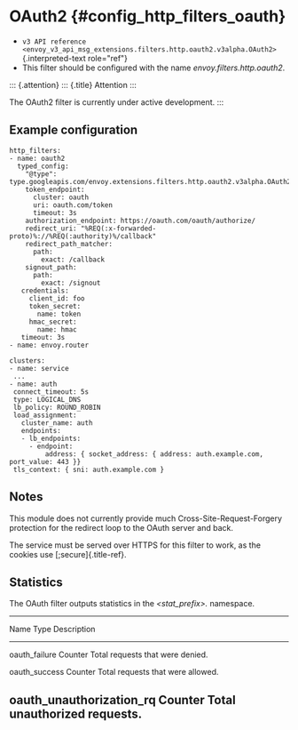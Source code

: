 OAuth2 {#config_http_filters_oauth}
======

-   `v3 API reference <envoy_v3_api_msg_extensions.filters.http.oauth2.v3alpha.OAuth2>`{.interpreted-text
    role="ref"}
-   This filter should be configured with the name
    *envoy.filters.http.oauth2*.

::: {.attention}
::: {.title}
Attention
:::

The OAuth2 filter is currently under active development.
:::

Example configuration
---------------------

``` {.}
http_filters:
- name: oauth2
  typed_config:
    "@type": type.googleapis.com/envoy.extensions.filters.http.oauth2.v3alpha.OAuth2
    token_endpoint:
      cluster: oauth
      uri: oauth.com/token
      timeout: 3s
    authorization_endpoint: https://oauth.com/oauth/authorize/
    redirect_uri: "%REQ(:x-forwarded-proto)%://%REQ(:authority)%/callback"
    redirect_path_matcher:
      path:
        exact: /callback
    signout_path:
      path:
        exact: /signout
   credentials:
     client_id: foo
     token_secret:
       name: token
     hmac_secret:
       name: hmac
   timeout: 3s
- name: envoy.router

clusters:
- name: service
 ...
- name: auth
 connect_timeout: 5s
 type: LOGICAL_DNS
 lb_policy: ROUND_ROBIN
 load_assignment:
   cluster_name: auth
   endpoints:
   - lb_endpoints:
     - endpoint:
         address: { socket_address: { address: auth.example.com, port_value: 443 }}
 tls_context: { sni: auth.example.com }
```

Notes
-----

This module does not currently provide much Cross-Site-Request-Forgery
protection for the redirect loop to the OAuth server and back.

The service must be served over HTTPS for this filter to work, as the
cookies use [;secure]{.title-ref}.

Statistics
----------

The OAuth filter outputs statistics in the *\<stat_prefix\>.* namespace.

  --------------------------------------------------------------------------------
  Name                       Type              Description
  -------------------------- ----------------- -----------------------------------
  oauth_failure              Counter           Total requests that were denied.

  oauth_success              Counter           Total requests that were allowed.

  oauth_unauthorization_rq   Counter           Total unauthorized requests.
  --------------------------------------------------------------------------------
